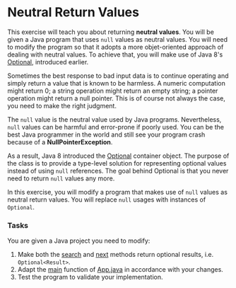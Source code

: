 # Neutral Return Values
This exercise will teach you about returning **neutral values**. You will be given a Java program that uses `null` values as neutral values. You will need to modify the program so that it adopts a more objet-oriented approach of dealing with neutral values. To achieve that, you will make use of Java 8's [Optional](https://docs.oracle.com/javase/8/docs/api/java/util/Optional.html), introduced earlier.

Sometimes the best response to bad input data is to continue operating and simply return a value that is known to be harmless. A numeric computation might return 0; a string operation might return an empty string; a pointer operation might return a null pointer. This is of course not always the case, you need to make the right judgment.

The `null` value is the neutral value used by Java programs. Nevertheless, `null` values can be harmful and error-prone if poorly used. You can be the best Java programmer in the world and still see your program crash because of a **NullPointerException**.

As a result, Java 8 introduced the [Optional](https://docs.oracle.com/javase/8/docs/api/java/util/Optional.html) container object. The purpose of the class is to provide a type-level solution for representing optional values instead of using `null` references. The goal behind Optional is that you never need to return `null` values any more.

In this exercise, you will modify a program that makes use of `null` values as neutral return values. You will replace `null` usages with instances of `Optional`.

### Tasks
You are given a Java project you need to modify:

1. Make both the [search](src/main/java/goolge/Goolge.java#L10) and [next](src/main/java/model/Result.java#L21) methods return optional results, i.e. `Optional<Result>`.
2. Adapt the [main](src/main/java/App.java#L9) function of [App.java](src/main/java/App.java) in accordance with your changes.
3. Test the program to validate your implementation.
